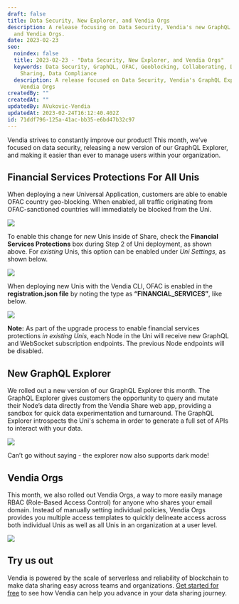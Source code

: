 ```yaml
---
draft: false
title: Data Security, New Explorer, and Vendia Orgs
description: A release focusing on Data Security, Vendia's new GraphQL editor,
  and Vendia Orgs.
date: 2023-02-23
seo:
  noindex: false
  title: 2023-02-23 - "Data Security, New Explorer, and Vendia Orgs"
  keywords: Data Security, GraphQL, OFAC, Geoblocking, Collaborating, Data
    Sharing, Data Compliance
  description: A release focused on Data Security, Vendia's GraphQL Explorer, and
    Vendia Orgs
createdBy: ""
createdAt: ""
updatedBy: AVukovic-Vendia
updatedAt: 2023-02-24T16:12:40.402Z
id: 71ddf796-125a-41ac-bb35-e6bd47b32c97
---
```


Vendia strives to constantly improve our product! This month, we’ve focused on data security, releasing a new version of our GraphQL Explorer, and making it easier than ever to manage users within your organization.

## Financial Services Protections For All Unis

When deploying a new Universal Application, customers are able to enable OFAC country geo-blocking. When enabled, all traffic originating from OFAC-sanctioned countries will immediately be blocked from the Uni.

![](https://lh6.googleusercontent.com/_Pd-azEjs7XwQMDukMjOnWJ03faIScZgDeb6oDk6vM8ERWUoGJHOTnGxoA08jz9VszKVeWeGZxOeIw2m2dCvWxZzWDOoA0jm6ZK_-bH-jR6WGKpEofXo0Y5p0CEAOb41sNTCW0SK1O5mPVTfDkqvB8A)

To enable this change for *new* Unis inside of Share, check the **Financial Services Protections** box during Step 2 of Uni deployment, as shown above. For *existing* Unis, this option can be enabled under *Uni Settings*, as shown below. 



![](https://lh3.googleusercontent.com/0BnoLpxgZkae7q91tGYipsuzoCBtgNg-x_ozbFEBJVe5d7dkZmOVQfYS9FMohGmfIvO0S91ADKYUO8Cb2Nh8z715Qx_Bm4fg0NXsRFVNZhuXqwYIa8L_dz4KbrGahP6UO7KuR1RmO1wgNXhez77SEMw)

When deploying new Unis with the Vendia CLI, OFAC is enabled in the **registration.json file** by noting the type as **“FINANCIAL_SERVICES”**, like below.



![](https://lh6.googleusercontent.com/W28ytBOikfRYLfs99spRFqOhKY4VcwNGjaV8TD4gQ2nLGyPyoM0EzWnLzAe2wfIZlyX-p_OJMNQ4EXbiHDO5LNt2GborUF4Su0ClyPWh_WXd_60SOWJDirPh6_jENFuOZwy6I5NQaLF6kL_X8gLvrzw)



**Note:** As part of the upgrade process to enable financial services protections *in existing Unis*, each Node in the Uni will receive new GraphQL and WebSocket subscription endpoints. The previous Node endpoints will be disabled.



## New GraphQL Explorer  

We rolled out a new version of our GraphQL Explorer this month. The GraphQL Explorer gives customers the opportunity to query and mutate their Node’s data directly from the Vendia Share web app, providing a sandbox for quick data experimentation and turnaround. The GraphQL Explorer introspects the Uni's schema in order to generate a full set of APIs to interact with your data.

![](https://lh6.googleusercontent.com/zgpsvmNqUAbrz7DoqZdhJECzbd2KslA_cZX_d4vMnBU6CakW0-bf1EmdkTophUPUPg29xdmGBFfv2Qpuej0lKAKfpQ3xohFYT8XlpqJaYRIv8cr_n71sAmDHpqo-W4WPO2Y5VAtxtT8PWwE3YMxvCdo)

Can’t go without saying - the explorer now also supports dark mode!  

## **Vendia Orgs**  

This month, we also rolled out Vendia Orgs, a way to more easily manage RBAC (Role-Based Access Control) for anyone who shares your email domain. Instead of manually setting individual policies, Vendia Orgs provides you multiple access templates to quickly delineate access across both individual Unis as well as all Unis in an organization at a user level.

![](https://lh6.googleusercontent.com/QvVnnaL5O4GTi-xyXC59rTB8VtlGJYziGQDsxTPyJFUL2QvnaP8D3C5uXs71LS8lLkn9FRwFlj9vLX6NKlamC-EiB43P4-fL_wWdtkIgXR_C6qRQs8QSdB1X1RsVJLY-efUPpeOewVBtEP-lfpcaurk)

## Try us out

Vendia is powered by the scale of serverless and reliability of blockchain to make data sharing easy across teams and organizations. [Get started for free](https://www.vendia.com/pricing) to see how Vendia can help you advance in your data sharing journey.